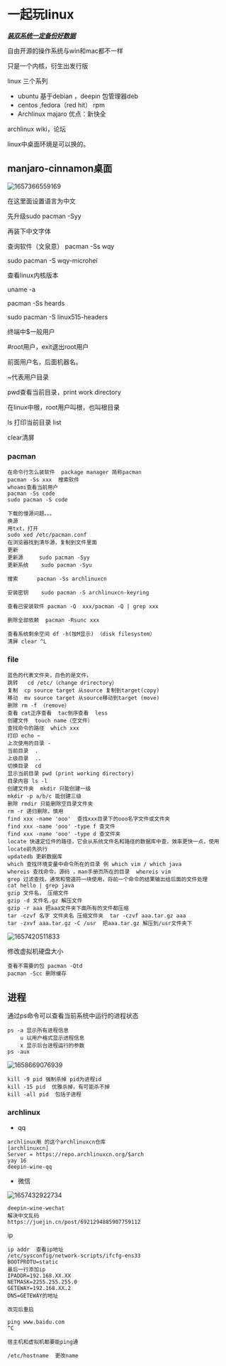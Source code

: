 # 一起玩linux

*<u>**装双系统一定备份好数据***</u>

自由开源的操作系统与win和mac都不一样

只是一个内核，衍生出发行版

linux  三个系列

- ubuntu 基于debian ，deepin  包管理器deb
- centos  ,fedora（red hit）   rpm
- Archlinux    majaro    优点：新快全

archlinux  wiki，论坛

linux中桌面环境是可以换的。

## manjaro-cinnamon桌面

![1657366559169](C:\Users\Ucg\AppData\Roaming\Typora\typora-user-images\1657366559169.png)

在这里面设置语言为中文

先升级sudo pacman -Syy

再装下中文字体

查询软件（文泉意） pacman -Ss wqy

sudo pacman -S wqy-microhei

查看linux内核版本

uname -a

pacman -Ss heards

sudo pacman -S linux515-headers

终端中$一般用户

#root用户，exit退出root用户

前面用户名，后面机器名。

~代表用户目录

pwd查看当前目录，print work directory

在linux中根，root用户叫根，也叫根目录

ls 打印当前目录  list

clear清屏

### pacman

```
在命令行怎么装软件  package manager 简称pacman
pacman -Ss xxx  搜索软件
whoami查看当前用户
pacman -Ss code
sudo pacman -S code

下载的慢源问题。。。
换源
用txt，打开
sudo xed /etc/pacman.conf
在浏览器找到清华源，复制到文件里面
更新
更新源		sudo pacman -Syy 
更新系统	sudo pacman -Syu 

搜索		pacman -Ss archlinuxcn

安装密钥	sudo pacman -S archlinuxcn-keyring

查看已安装软件 pacman -Q  xxx/pacman -Q | grep xxx 

删除全部依赖	pacman -Rsunc xxx 

查看系统剩余空间 df -h(按M显示) （disk filesystem）
清屏 clear ^L 

```

### file

``` 
蓝色的代表文件夹，白色的是文件，
跳转	 cd /etc/（change drirectory）
复制	cp source target 从source 复制到target(copy)
移动	mv source target 从source移动到target (move)
删除 rm -f （remove）
查看 cat正序查看  tac倒序查看  less
创建文件  touch name（空文件）
查找命令的路径  which xxx
打印 echo ~
上次使用的目录 -
当前目录  .
上级目录  ..
切换目录  cd
显示当前目录 pwd (print working directory)
目录内容 ls -l
创建文件夹  mkdir 只能创建一级
mkdir -p a/b/c 能创建三级
删除 rmdir 只能删除空目录文件夹
rm -r 递归删除，慎用
find xxx -name 'ooo'  查找xxx目录下的ooo名字文件或文件夹
find xxx -name 'ooo' -type f 查文件
find xxx -name 'ooo' -type d 查文件夹
locate 快速定位件的路径，它会从系统文件名和路径的数据库中查，效率更快一点，使用locate前先执行
updatedb 更新数据库
which 查找环境变量中命令所在的目录 例 which vim / which java
whereis 查找命令，源码 ，man手册页所在的目录  whereis vim
grep 过滤查找，通常和管道符一块使用，将前一个命令的结果输出给后面的文件处理
cat hello | grep java
gzip 文件名， 压缩文件
gzip -d 文件名.gz 解压文件
gzip -r aaa 把aaa文件夹下面所有的文件都压缩
tar -czvf 名字 文件夹名 压缩文件夹  tar -czvf aaa.tar.gz aaa
tar -zxvf aaa.tar.gz -C /usr  把aaa.tar.gz 解压到/usr文件夹下
```

![1657420511833](C:\Users\Ucg\AppData\Roaming\Typora\typora-user-images\1657420511833.png)

修改虚拟机硬盘大小

```
查看不需要的包 pacman -Qtd
pacman -Scc 删除缓存
```

## 进程

通过ps命令可以查看当前系统中运行的进程状态

```
ps -a 显示所有进程信息
	u 以用户格式显示进程信息
	x 显示后台进程运行的参数
ps -aux 
```

![1658669076939](C:\Users\Ucg\AppData\Roaming\Typora\typora-user-images\1658669076939.png)

```
kill -9 pid 强制杀掉 pid为进程id
kill -15 pid  优雅杀掉，有可能杀不掉
kill -all pid  包括子进程
```



### archlinux

- qq



```
archlinux用 的这个archlinuxcn仓库
[archlinuxcn]
Server = https://repo.archlinuxcn.org/$arch
yay 16
deepin-wine-qq
```

- 微信

![1657432922734](C:\Users\Ucg\AppData\Roaming\Typora\typora-user-images\1657432922734.png)

```
deepin-wine-wechat
解决中文乱码
https://juejin.cn/post/6921294885907759112

```

ip

```
ip addr  查看ip地址
/etc/sysconfig/network-scripts/ifcfg-ens33
BOOTPROTU=static
最后一行添加ip
IPADDR=192.168.XX.XX
NETMASK=2255.255.255.0
GETEWAY=192.168.XX.2
DNS=GETEWAY的地址

改完后重启

ping www.baidu.com
^C

宿主机和虚拟机都要能ping通

/etc/hostname  更改name
```

